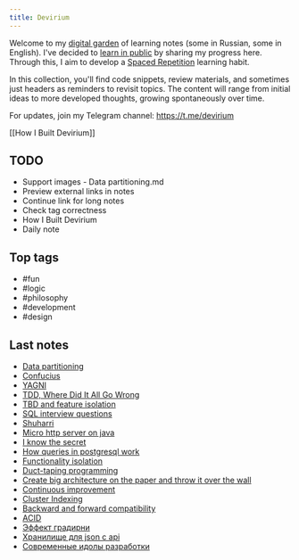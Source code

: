 ```yaml
---
title: Devirium
---
```


Welcome to my [digital garden](https://maggieappleton.com/garden-history) of learning notes (some in Russian, some in English). I've decided to [learn in public](https://dev.to/jbranchaud/how-i-learned-to-learn-in-public-2f4m) by sharing my progress here. Through this, I aim to develop a [Spaced Repetition](https://til.yenly.wtf/notes/spaced-repetition) learning habit.

In this collection, you'll find code snippets, review materials, and sometimes just headers as reminders to revisit topics. The content will range from initial ideas to more developed thoughts, growing spontaneously over time.

For updates, join my Telegram channel: https://t.me/devirium

[[How I Built Devirium]]

## TODO

- Support images - Data partitioning.md
- Preview external links in notes
- Continue link for long notes
- Check tag correctness
- How I Built Devirium
- Daily note

## Top tags
- #fun
- #logic
- #philosophy
- #development
- #design

## Last notes
- [Data partitioning](2022/2022-08/Data-partitioning.md)
- [Confucius](2022/2022-08/Confucius.md)
- [YAGNI](2022/2022-08/YAGNI.md)
- [TDD, Where Did It All Go Wrong](2022/2022-08/TDD,-Where-Did-It-All-Go-Wrong.md)
- [TBD and feature isolation](2022/2022-08/TBD-and-feature-isolation.md)
- [SQL interview questions](2022/2022-08/SQL-interview-questions.md)
- [Shuharri](2022/2022-08/Shuharri.md)
- [Micro http server on java](2022/2022-08/Micro-http-server-on-java.md)
- [I know the secret](2022/2022-08/I-know-the-secret.md)
- [How queries in postgresql work](2022/2022-08/How-queries-in-postgresql-work.md)
- [Functionality isolation](2022/2022-08/Functionality-isolation.md)
- [Duct-taping programming](2022/2022-08/Duct-taping-programming.md)
- [Create big architecture on the paper and throw it over the wall](2022/2022-08/Create-big-architecture-on-the-paper-and-throw-it-over-the-wall.md)
- [Continuous improvement](2022/2022-08/Continuous-improvement.md)
- [Cluster Indexing](2022/2022-08/Cluster-Indexing.md)
- [Backward and forward compatibility](2022/2022-08/Backward-and-forward-compatibility.md)
- [ACID](2022/2022-08/ACID.md)
- [Эффект градирни](2022/2022-08/Эффект-градирни.md)
- [Хранилище для json с api](2022/2022-08/Хранилище-для-json-с-api.md)
- [Современные идолы разработки](2022/2022-08/Современные-идолы-разработки.md)
